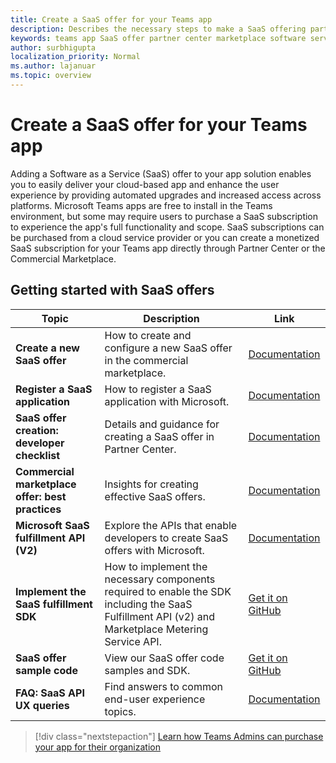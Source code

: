 ```yaml
---
title: Create a SaaS offer for your Teams app
description: Describes the necessary steps to make a SaaS offering part of a third-party Teams App experience
keywords: teams app SaaS offer partner center marketplace software service
author: surbhigupta
localization_priority: Normal
ms.author: lajanuar
ms.topic: overview
---
```

# Create a SaaS offer for your Teams app

Adding a Software as a Service (SaaS) offer to your app solution enables you to easily deliver your cloud-based app and enhance the user experience by providing automated upgrades and increased access across platforms. Microsoft Teams apps are free to install in the Teams environment, but some may require users to purchase a SaaS subscription to experience the app's full functionality and scope. SaaS subscriptions can be purchased from a cloud service provider or you can create a monetized SaaS subscription for your Teams app directly through Partner Center or the Commercial Marketplace.

## Getting started with SaaS offers

| Topic | Description| Link |
|------|-------------|------|
|**Create a new SaaS offer**|How to create and configure a new SaaS offer in the commercial marketplace.| [Documentation](/azure/marketplace/partner-center-portal/create-new-saas-offer)|
|**Register a SaaS application** | How to register a SaaS application with Microsoft.| [Documentation](/azure/marketplace/partner-center-portal/pc-saas-registration)|
|**SaaS offer creation:  developer checklist**| Details and guidance for creating a SaaS offer in Partner Center.| [Documentation](/azure/marketplace/partner-center-portal/offer-creation-checklist)|
|**Commercial marketplace offer:  best practices** |Insights for creating effective SaaS offers.|[Documentation](/azure/marketplace/gtm-offer-listing-best-practices)|
|**Microsoft SaaS fulfillment API (V2)** | Explore the APIs that enable developers to create SaaS offers with Microsoft.| [Documentation](/azure/marketplace/partner-center-portal/pc-saas-fulfillment-api-v2) |
|**Implement the SaaS fulfillment SDK**| How to implement the necessary components required to enable the SDK including the SaaS Fulfillment API (v2) and Marketplace Metering Service API.| [Get it on GitHub](https://github.com/Azure/Microsoft-commercial-marketplace-transactable-SaaS-offer-SDK/blob/master/docs/Installation-Instructions.md) |
|**SaaS offer sample code**| View our SaaS offer code samples and SDK.| [Get it on GitHub](https://github.com/Azure/Microsoft-commercial-marketplace-transactable-SaaS-offer-SDK)|
| **FAQ: SaaS API UX queries** | Find answers to common end-user experience topics.| [Documentation](/azure/marketplace/partner-center-portal/saas-fulfillment-apis-faq) |

> [!div class="nextstepaction"]
> [Learn how Teams Admins can purchase your app for their organization](/MicrosoftTeams/purchase-third-party-apps)
